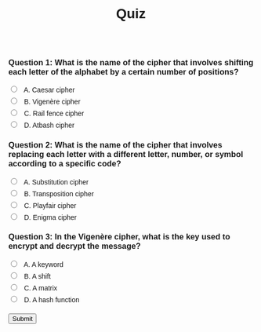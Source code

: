 <style>
body {
  font-family: sans-serif;
}

h1 {
  text-align: center;
}

form {
  max-width: 500px;
  margin: 0 auto;
}

ol {
  list-style-type: none;
  padding: 0;
}

li {
  margin-bottom: 20px;
}

h2 {
  margin-bottom: 10px;
}

div {
  margin-bottom: 5px;
}

input[type="radio"] {
  margin-right: 10px;
}
 @import url('https://fonts.googleapis.com/css2?family=Dosis&display=swap');
</style>
<html>
  <head>
    <meta charset="UTF-8">
    <title>Quiz</title>
    <link rel="stylesheet" type="text/css" href="style.css">
  </head>
  <body>
    <h1>Quiz</h1>
    <br>
    <br>
    <form>
      <ol>
        <li>
          <h3>Question 1: What is the name of the cipher that involves shifting each letter of the alphabet by a certain number of positions?</h3>
          <div>
            <input type="radio" name="q1" value="A">
            <label for="q1A">A. Caesar cipher</label>
          </div>
          <div>
            <input type="radio" name="q1" value="B">
            <label for="q1B">B. Vigenère cipher</label>
          </div>
          <div>
            <input type="radio" name="q1" value="C">
            <label for="q1C">C. Rail fence cipher</label>
          </div>
          <div>
            <input type="radio" name="q1" value="D">
            <label for="q1D">D. Atbash cipher</label>
          </div>
        </li>
        <li>
          <h3>Question 2: What is the name of the cipher that involves replacing each letter with a different letter, number, or symbol according to a specific code?</h3>
          <div>
            <input type="radio" name="q2" value="A">
            <label for="q2A">A. Substitution cipher</label>
          </div>
          <div>
            <input type="radio" name="q2" value="B">
            <label for="q2B">B. Transposition cipher</label>
          </div>
          <div>
            <input type="radio" name="q2" value="C">
            <label for="q2C">C. Playfair cipher</label>
          </div>
          <div>
            <input type="radio" name="q2" value="D">
            <label for="q2D">D. Enigma cipher</label>
          </div>
        </li>
        <!-- Repeat for all questions -->
        <li>
          <h3>Question 3: In the Vigenère cipher, what is the key used to encrypt and decrypt the message?</h3>
          <div>
            <input type="radio" name="q3" value="A">
            <label for="q3A">A. A keyword</label>
          </div>
          <div>
            <input type="radio" name="q3" value="B">
            <label for="q3B">B. A shift</label>
          </div>
          <div>
            <input type="radio" name="q3" value="C">
            <label for="q3C">C. A matrix</label>
          </div>
          <div>
            <input type="radio" name="q3" value="D">
            <label for="q3D">D. A hash function</label>
          </div>
        </li>
      </ol>
      <input type="submit" value="Submit">
    </form>
    <script src="quiz.js"></script>
  </body>
</html>
